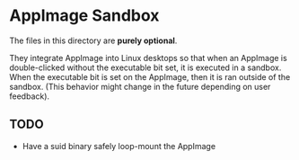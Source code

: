 # AppImage Sandbox

The files in this directory are __purely optional__.

They integrate AppImage into Linux desktops so that when an AppImage is double-clicked without the executable bit set, it is executed in a sandbox. When the executable bit is set on the AppImage, then it is ran outside of the sandbox. (This behavior might change in the future depending on user feedback).

## TODO

* Have a suid binary safely loop-mount the AppImage
